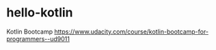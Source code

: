 # hello-kotlin
Kotlin Bootcamp
https://www.udacity.com/course/kotlin-bootcamp-for-programmers--ud9011
